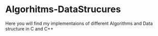 # Algorhitms-DataStrucures
Here you will find my implementaions of different Algorithms and Data structure in C and C++
